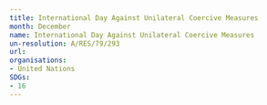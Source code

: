 ```yaml
---
title: International Day Against Unilateral Coercive Measures
month: December
name: International Day Against Unilateral Coercive Measures
un-resolution: A/RES/79/293
url: 
organisations:
- United Nations
SDGs:
- 16
---
```

